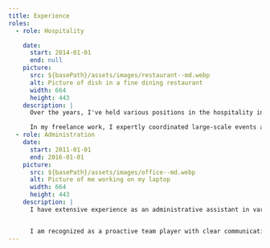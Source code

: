 ```yaml
---
title: Experience
roles:
  - role: Hospitality

    date:
      start: 2014-01-01
      end: null
    picture:
      src: ${basePath}/assets/images/restaurant--md.webp
      alt: Picture of dish in a fine dining restaurant
      width: 664
      height: 443
    description: |
      Over the years, I've held various positions in the hospitality industry, progressing from server to manager and acquiring a deep understanding of its complexities. As a manager, I was responsible for inventory management and supply orders, ensuring the restaurant ran smoothly in the owner’s absence. 

      In my freelance work, I expertly coordinated large-scale events and parties, overseeing customer engagement and beverage service with precision. My dedication to exceeding expectations and consistently delivering outstanding results is evident in every role I undertake, making me an invaluable asset in any hospitality setting.
  - role: Administration
    date:
      start: 2011-01-01
      end: 2016-01-01
    picture:
      src: ${basePath}/assets/images/office--md.webp
      alt: Picture of me working on my laptop
      width: 664
      height: 443
    description: |
      I have extensive experience as an administrative assistant in various industries, efficiently managing client inquiries, filtering emails, and ensuring smooth communication between clients and sales representatives. I notably spearheaded the development of a comprehensive financial record organization system, improving access to crucial files. 


      I am recognized as a proactive team player with clear communication, exceptional organizational skills, and effective use of technology to enhance efficiency and productivity.
---
```


